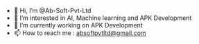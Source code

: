 - 👋 Hi, I’m @Ab-Soft-Pvt-Ltd
- 👀 I’m interested in AI, Machine learning and APK Development
- 🌱 I’m currently working on APK Development
- 📫 How to reach me : absoftpvtltd@gmail.com

<!---
Ab-Soft-Pvt-Ltd/Ab-Soft-Pvt-Ltd is a ✨ special ✨ repository because its `README.md` (this file) appears on your GitHub profile.
You can click the Preview link to take a look at your changes.
--->
